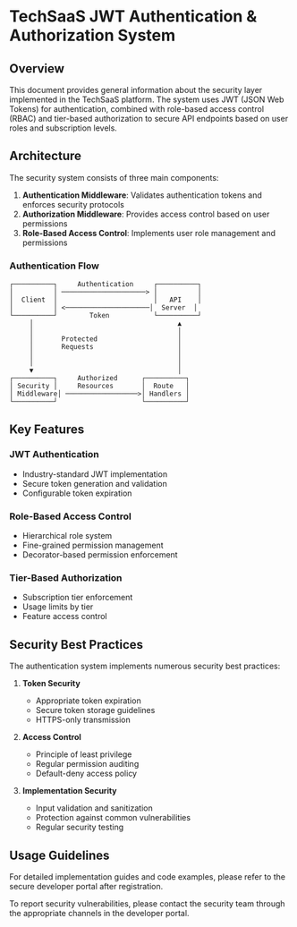 # TechSaaS JWT Authentication & Authorization System

## Overview

This document provides general information about the security layer implemented in the TechSaaS platform. The system uses JWT (JSON Web Tokens) for authentication, combined with role-based access control (RBAC) and tier-based authorization to secure API endpoints based on user roles and subscription levels.

## Architecture

The security system consists of three main components:

1. **Authentication Middleware**: Validates authentication tokens and enforces security protocols
2. **Authorization Middleware**: Provides access control based on user permissions
3. **Role-Based Access Control**: Implements user role management and permissions

### Authentication Flow

```
┌──────────┐     Authentication     ┌──────────┐
│          │ ─────────────────────> │          │
│  Client  │                        │   API    │
│          │ <─────────────────────│  Server  │
└──────────┘        Token           └──────────┘
     │                                    ▲
     │                                    │
     │       Protected                    │
     │       Requests                     │
     │                                    │
     │                                    │
     ▼                                    │
┌──────────┐     Authorized      ┌──────────┐
│ Security │     Resources       │  Route   │
│ Middleware│ ──────────────────>│ Handlers │
└──────────┘                     └──────────┘
```

## Key Features

### JWT Authentication

- Industry-standard JWT implementation
- Secure token generation and validation
- Configurable token expiration

### Role-Based Access Control

- Hierarchical role system
- Fine-grained permission management
- Decorator-based permission enforcement

### Tier-Based Authorization

- Subscription tier enforcement
- Usage limits by tier
- Feature access control

## Security Best Practices

The authentication system implements numerous security best practices:

1. **Token Security**
   - Appropriate token expiration
   - Secure token storage guidelines
   - HTTPS-only transmission

2. **Access Control**
   - Principle of least privilege
   - Regular permission auditing
   - Default-deny access policy

3. **Implementation Security**
   - Input validation and sanitization
   - Protection against common vulnerabilities
   - Regular security testing

## Usage Guidelines

For detailed implementation guides and code examples, please refer to the secure developer portal after registration.

To report security vulnerabilities, please contact the security team through the appropriate channels in the developer portal.
